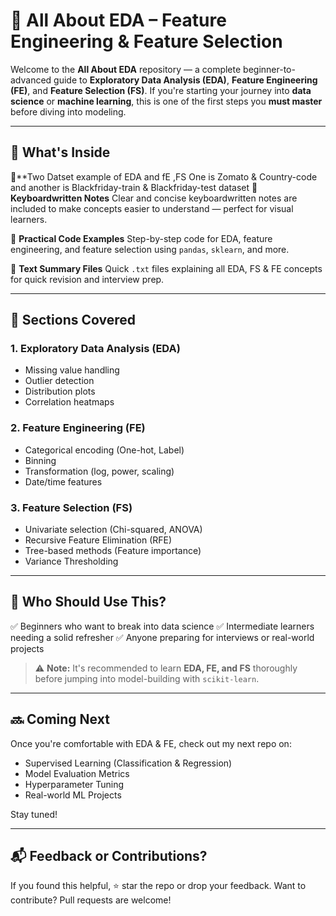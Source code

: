 
# 🧠 All About EDA – Feature Engineering & Feature Selection

Welcome to the **All About EDA** repository — a complete beginner-to-advanced guide to **Exploratory Data Analysis (EDA)**, **Feature Engineering (FE)**, and **Feature Selection (FS)**.
If you're starting your journey into **data science** or **machine learning**, this is one of the first steps you **must master** before diving into modeling.

---

## 📘 What's Inside
🔹**Two Datset example of EDA and fE ,FS
One is Zomato & Country-code and another is Blackfriday-train & Blackfriday-test dataset
🔹 **Keyboardwritten Notes**
Clear and concise keyboardwritten notes are included to make concepts easier to understand — perfect for visual learners.

🔹 **Practical Code Examples**
Step-by-step code for EDA, feature engineering, and feature selection using `pandas`, `sklearn`, and more.

🔹 **Text Summary Files**
Quick `.txt` files explaining all EDA, FS & FE concepts for quick revision and interview prep.

---

## 📂 Sections Covered

### 1. **Exploratory Data Analysis (EDA)**

* Missing value handling
* Outlier detection
* Distribution plots
* Correlation heatmaps

### 2. **Feature Engineering (FE)**

* Categorical encoding (One-hot, Label)
* Binning
* Transformation (log, power, scaling)
* Date/time features

### 3. **Feature Selection (FS)**

* Univariate selection (Chi-squared, ANOVA)
* Recursive Feature Elimination (RFE)
* Tree-based methods (Feature importance)
* Variance Thresholding

---

## 🎯 Who Should Use This?

✅ Beginners who want to break into data science
✅ Intermediate learners needing a solid refresher
✅ Anyone preparing for interviews or real-world projects

> ⚠️ **Note:** It's recommended to learn **EDA, FE, and FS** thoroughly before jumping into model-building with `scikit-learn`.

---

## 🔜 Coming Next

Once you're comfortable with EDA & FE, check out my next repo on:

* Supervised Learning (Classification & Regression)
* Model Evaluation Metrics
* Hyperparameter Tuning
* Real-world ML Projects

Stay tuned!

---

## 📬 Feedback or Contributions?

If you found this helpful, ⭐️ star the repo or drop your feedback.
Want to contribute? Pull requests are welcome!

